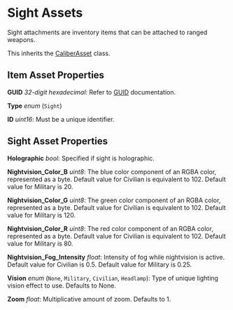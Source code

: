 Sight Assets
============

Sight attachments are inventory items that can be attached to ranged weapons.

This inherits the [CaliberAsset](/ItemAsset/CaliberAsset.md) class.

Item Asset Properties
---------------------

**GUID** *32-digit hexadecimal*: Refer to [GUID](/GUID.md) documentation.

**Type** *enum* (`Sight`)

**ID** *uint16*: Must be a unique identifier.

Sight Asset Properties
----------------------

**Holographic** *bool*: Specified if sight is holographic.

**Nightvision_Color_B** *uint8*: The blue color component of an RGBA color, represented as a byte. Default value for Civilian is equivalent to 102. Default value for Military is 20.

**Nightvision_Color_G** *uint8*: The green color component of an RGBA color, represented as a byte. Default value for Civilian is equivalent to 102. Default value for Military is 120.

**Nightvision_Color_R** *uint8*: The red color component of an RGBA color, represented as a byte. Default value for Civilian is equivalent to 102. Default value for Military is 80.

**Nightvision_Fog_Intensity** *float*: Intensity of fog while nightvision is active. Default value for Civilian is 0.5. Default value for Military is 0.25.

**Vision** *enum* (`None`, `Military`, `Civilian`, `Headlamp`): Type of unique lighting vision effect to use. Defaults to None.

**Zoom** *float*: Multiplicative amount of zoom. Defaults to 1.
